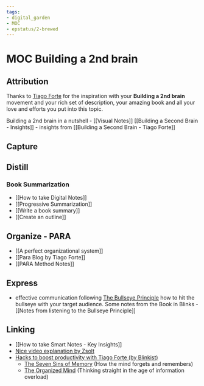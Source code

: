 ```yaml
---
tags: 
- digital_garden
- MOC
- epstatus/2-brewed
---
```

# MOC Building a 2nd brain

## Attribution
Thanks to [Tiago Forte](https://fortelabs.co/) for the inspiration with your **Building a 2nd brain** movement and your rich set of description, your amazing book and all your love and efforts you put into this topic.


Building a 2nd brain in a nutshell - [[Visual Notes]] 
[[Building a Second Brain - Insights]] - insights from [[Building a Second Brain - Tiago Forte]]

## Capture

## Distill
### Book Summarization
+ [[How to take Digital Notes]]
+ [[Progressive Summarization]]
+ [[Write a book summary]]
+ [[Create an outline]]

## Organize - PARA
+ [[A perfect organizational system]]
+ [[Para Blog by Tiago Forte]]
+ [[PARA Method Notes]]

## Express
+ effective communication following [The Bullseye Principle](https://www.blinkist.com/en/app/books/the-bullseye-principle-en) how to hit the bullseye with your target audience. Some notes from the Book in Blinks - [[Notes from listening to the Bullseye Principle]]


## Linking
+ [[How to take Smart Notes - Key Insights]]
+ [Nice video explanation by Zsolt](https://www.youtube.com/watch?v=3i4CiImIYYA)
+ [Hacks to boost productivity with Tiago Forte (by Blinkist)](https://www.blinkist.com/guides/hacks-to-boost-productivity-with-tiago-forte)
	+ [The Seven Sins of Memory](https://www.blinkist.com/en/app/books/the-seven-sins-of-memory-en) (How the mind forgets and remembers)
	+ [The Organized Mind](https://www.blinkist.com/en/app/books/the-organized-mind-en) (Thinking straight in the age of information overload)